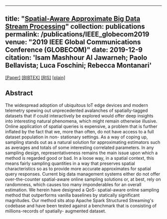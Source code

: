 
---
title: "[Spatial-Aware Approximate Big Data Stream Processing](https://ieeexplore.ieee.org/abstract/document/9014291)"
collection: publications
permalink: /publications/IEEE_globecom2019
venue: "2019 IEEE Global Communications Conference (GLOBECOM)"
date: 2019-12-9
citation: '<b>Isam Mashhour Al Jawarneh</b>; Paolo Bellavista; Luca Foschini; Rebecca Montanari'
---
[[Paper]](https://ieeexplore.ieee.org/abstract/document/9014291) [[BIBTEX]](http://IsamAljawarneh.github.io/files/bib/ieee_globecom2019.bib) [[RIS]](http://IsamAljawarneh.github.io/files/ris/ieee_globecom2019.ris) [[plain]](http://IsamAljawarneh.github.io/files/txt/ieee_globecom2019.txt) 


## Abstract
The widespread adoption of ubiquitous IoT edge devices and modern telemetry spewing out unprecedented avalanches of spatially-tagged datasets that if could interactively be explored would offer deep insights into interesting natural phenomena, which might remain otherwise illusive. Online application of spatial queries is expensive, a problem that is further inflated by the fact that we, more than often, do not have access to a full dataset population in non- stationary settings. As a way of coping up, sampling stands out as a natural solution for approximating estimators such as averages and totals of some interesting correlated parameters. In any sampling design, representativeness remains the main issue upon which a method is regarded good or bad. In a loose way, in a spatial context, this means fairly sampling quantities in a way that preserves spatial characteristics so as to provide more accurate approximates for spatial query responses. Current big data management systems either do not offer over-the-counter spatial-aware online sampling solutions or, at best, rely on randomness, which causes too many imponderables for an overall estimation. We herein have designed a QoS- spatial-aware online sampling method that outperforms vanilla baselines by statically significant magnitudes. Our method sits atop Apache Spark Structured Streaming's codebase and have been tested against a benchmark that is consisting of millions-records of spatially- augmented dataset.


